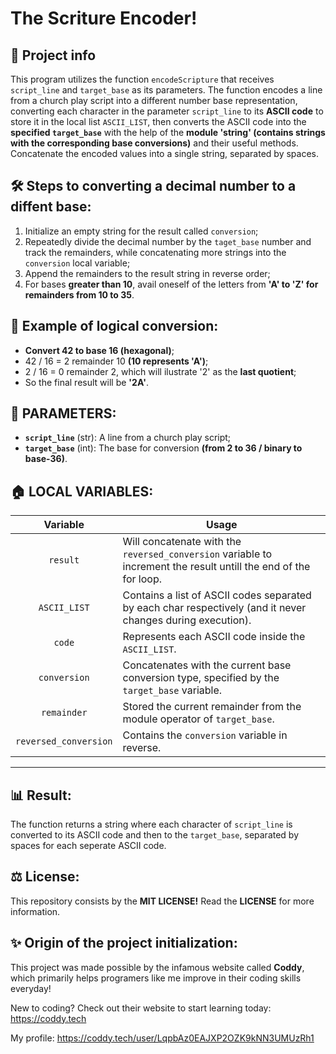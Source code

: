 # The Scriture Encoder!

## 📝 Project info

This program utilizes the function `encodeScripture` that receives `script_line` and `target_base` as its parameters. The function encodes a line from a church play script into a different number base representation, converting each character in the parameter `script_line` to its **ASCII code** to store it in the local list `ASCII_LIST`, then converts the ASCII code into the **specified `target_base`** with the help of the **module 'string' (contains strings with the corresponding base conversions)** and their useful methods. Concatenate the encoded values into a single string, separated by spaces.

## 🛠️ Steps to converting a **decimal number** to a **diffent base**:

1. Initialize an empty string for the result called `conversion`;
2. Repeatedly divide the decimal number by the `taget_base` number and track the remainders, while concatenating more strings into the `conversion` local variable;
3. Append the remainders to the result string in reverse order;
4. For bases **greater than 10**, avail oneself of the letters from **'A' to 'Z' for remainders from 10 to 35**.

## 🧮 Example of logical conversion:

- **Convert 42 to base 16 (hexagonal)**;
- 42 / 16 = 2 remainder 10 **(10 represents 'A')**;
- 2 / 16 = 0 remainder 2, which will ilustrate '2' as the **last quotient**;
- So the final result will be **'2A'**.

## 💎 **PARAMETERS:**

- **`script_line`** (str):  A line from a church play script;
- **`target_base`** (int):  The base for conversion **(from 2 to 36 / binary to base-36)**.

## 🏠 **LOCAL VARIABLES:**

|       Variable        | Usage                                                                                                            |
| :-------------------: | ---------------------------------------------------------------------------------------------------------------- |
|       `result`        | Will concatenate with the `reversed_conversion` variable to increment the result untill the end of the for loop. |
|     `ASCII_LIST`      | Contains a list of ASCII codes separated by each char respectively (and it never changes during execution).      |
|        `code`         | Represents each ASCII code inside the `ASCII_LIST`.                                                              |
|     `conversion`      | Concatenates with the current base conversion type, specified by the `target_base` variable.                     |
|      `remainder`      | Stored the current remainder from the module operator of `target_base`.                                          |
| `reversed_conversion` | Contains the `conversion` variable in reverse.                                                                   |

---

## 📊 Result:

The function returns a string where each character of `script_line` is converted to its ASCII code and then to the `target_base`, separated by spaces for each seperate ASCII code.

## ⚖️ License:
This repository consists by the **MIT LICENSE!** Read the **LICENSE** for more information.

## ✨ Origin of the project initialization:
This project was made possible by the infamous website called **Coddy**, which primarily helps programers like me improve in their coding skills everyday!

New to coding? Check out their website to start learning today: https://coddy.tech

My profile: https://coddy.tech/user/LqpbAz0EAJXP2OZK9kNN3UMUzRh1
